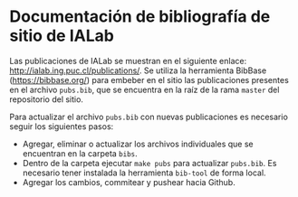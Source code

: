 # Documentación de bibliografía de sitio de IALab

Las publicaciones de IALab se muestran en el siguiente enlace: http://ialab.ing.puc.cl/publications/.
Se utiliza la herramienta BibBase (https://bibbase.org/) para embeber en el sitio las publicaciones presentes en el archivo `pubs.bib`, que se encuentra en la raíz de la rama `master` del repositorio del sitio.

Para actualizar el archivo `pubs.bib` con nuevas publicaciones es necesario seguir los siguientes pasos:

- Agregar, eliminar o actualizar los archivos individuales que se encuentran en la carpeta `bibs`.
- Dentro de la carpeta ejecutar `make pubs` para actualizar `pubs.bib`. Es necesario tener instalada la herramienta `bib-tool` de forma local.
- Agregar los cambios, commitear y pushear hacia Github.


